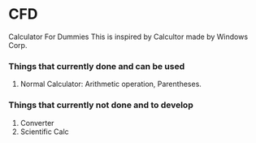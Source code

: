# CFD
Calculator For Dummies
This is inspired by Calcultor made by Windows Corp.

### Things that currently done and can be used
1. Normal Calculator: Arithmetic operation, Parentheses.

### Things that currently not done and to develop
1. Converter
2. Scientific Calc
